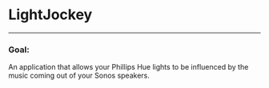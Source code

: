 # LightJockey

---


### Goal:

An application that allows your Phillips Hue lights to be influenced by the music coming out of your Sonos speakers.